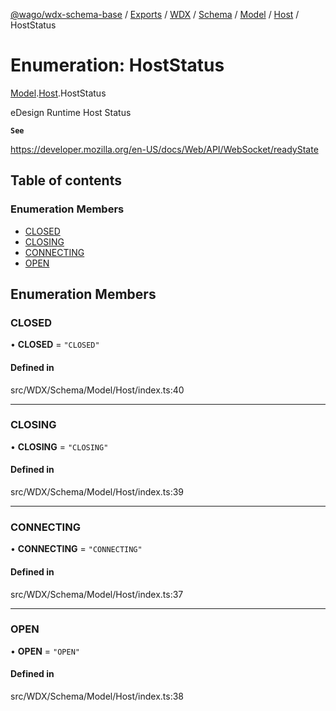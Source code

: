 [@wago/wdx-schema-base](../README.md) / [Exports](../modules.md) / [WDX](../modules/WDX.md) / [Schema](../modules/WDX.Schema.md) / [Model](../modules/WDX.Schema.Model.md) / [Host](../modules/WDX.Schema.Model.Host.md) / HostStatus

# Enumeration: HostStatus

[Model](../modules/WDX.Schema.Model.md).[Host](../modules/WDX.Schema.Model.Host.md).HostStatus

eDesign Runtime Host Status

**`See`**

https://developer.mozilla.org/en-US/docs/Web/API/WebSocket/readyState

## Table of contents

### Enumeration Members

- [CLOSED](WDX.Schema.Model.Host.HostStatus.md#closed)
- [CLOSING](WDX.Schema.Model.Host.HostStatus.md#closing)
- [CONNECTING](WDX.Schema.Model.Host.HostStatus.md#connecting)
- [OPEN](WDX.Schema.Model.Host.HostStatus.md#open)

## Enumeration Members

### CLOSED

• **CLOSED** = ``"CLOSED"``

#### Defined in

src/WDX/Schema/Model/Host/index.ts:40

___

### CLOSING

• **CLOSING** = ``"CLOSING"``

#### Defined in

src/WDX/Schema/Model/Host/index.ts:39

___

### CONNECTING

• **CONNECTING** = ``"CONNECTING"``

#### Defined in

src/WDX/Schema/Model/Host/index.ts:37

___

### OPEN

• **OPEN** = ``"OPEN"``

#### Defined in

src/WDX/Schema/Model/Host/index.ts:38
